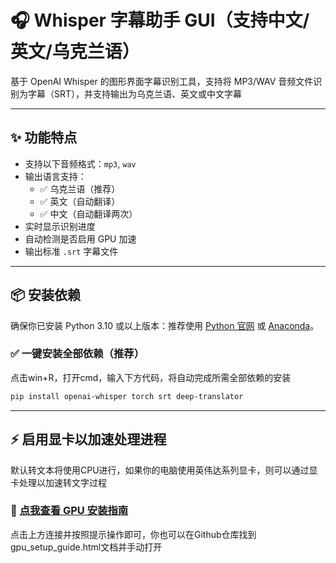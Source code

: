 # 🎧 Whisper 字幕助手 GUI（支持中文/英文/乌克兰语）

基于 OpenAI Whisper 的图形界面字幕识别工具，支持将 MP3/WAV 音频文件识别为字幕（SRT），并支持输出为乌克兰语、英文或中文字幕

---

## ✨ 功能特点

- 支持以下音频格式：`mp3`, `wav`
- 输出语言支持：
  - ✅ 乌克兰语（推荐）
  - ✅ 英文（自动翻译）
  - ✅ 中文（自动翻译两次）
- 实时显示识别进度
- 自动检测是否启用 GPU 加速
- 输出标准 `.srt` 字幕文件

---

## 📦 安装依赖

确保你已安装 Python 3.10 或以上版本：推荐使用 [Python 官网](https://www.python.org/downloads/) 或 [Anaconda](https://www.anaconda.com/)。

### ✅ 一键安装全部依赖（推荐）

点击win+R，打开cmd，输入下方代码，将自动完成所需全部依赖的安装

```bash
pip install openai-whisper torch srt deep-translator
```

---

## ⚡ 启用显卡以加速处理进程

默认转文本将使用CPU进行，如果你的电脑使用英伟达系列显卡，则可以通过显卡处理以加速转文字过程

### 📄 [点我查看 GPU 安装指南](./gpu_setup_guide.html)

点击上方连接并按照提示操作即可，你也可以在Github仓库找到gpu_setup_guide.html文档并手动打开




